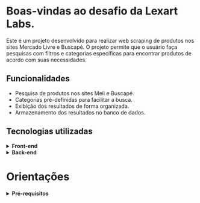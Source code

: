 # Boas-vindas ao desafio da Lexart Labs.

Este é um projeto desenvolvido para realizar web scraping de produtos nos sites Mercado Livre e Buscapé. O projeto permite que o usuário faça pesquisas com filtros e categorias específicas para encontrar produtos de acordo com suas necessidades.


## Funcionalidades
  * Pesquisa de produtos nos sites Meli e Buscapé.
  * Categorias pré-definidas para facilitar a busca.
  * Exibição dos resultados de forma organizada.
  * Armazenamento dos resultados no banco de dados.

## Tecnologias utilizadas

<details>
  <summary><strong>Front-end</strong></summary>

  * React
  * Javascript
  * Axios
  * Material UI


  <br>
</details>

<details>
  <summary><strong>Back-end</strong></summary>

  * NodeJS
  * Express
  * MongoDB
  * Mongoose
  * Axios
  * Cheerio

  

  <br>
</details>

# Orientações

<details>
  <summary><strong>Pré-requisitos</strong></summary>

  * NodeJS e NPM instalados
MongoDB instalado e rodando localmente ou em um servidor remoto



<details>
  <summary><strong>Como usar</strong></summary>

1. Clone o repositório em sua máquina
2. Abra o terminal e acesse a pasta do projeto
3. Acesse a pasta app/backend e instale as dependências do frontend com o comando npm install
4. Ainda na pasta app/backend execute o comando npm run dev 
4. Acesse a pasta app/frontend e instale as dependências do frontend com o comando npm install
5. Ainda na pasta app/frontend execute o comando npm start 
6. Abra o seu navegador da web e vá para http://localhost:3000.

<details>
<summary><strong>Utilizando</strong></summary>
Ao acessar o frontend, o usuário irá se deparar com uma página de busca, onde poderá digitar o nome do produto que deseja pesquisar. Ao clicar em "Pesquisar", o frontend irá enviar uma requisição para o backend, que irá buscar as informações sobre o produto no Mercado Livre e no Buscapé.

Os resultados da busca serão exibidos ao usuário em uma lista, contendo informações como o nome do produto, preço e imagem. O usuário poderá clicar em um dos itens da lista e será redirecionado para o mercado real escolhido e conseguirá ver mais informações sobre o produto ou comprá-lo.


